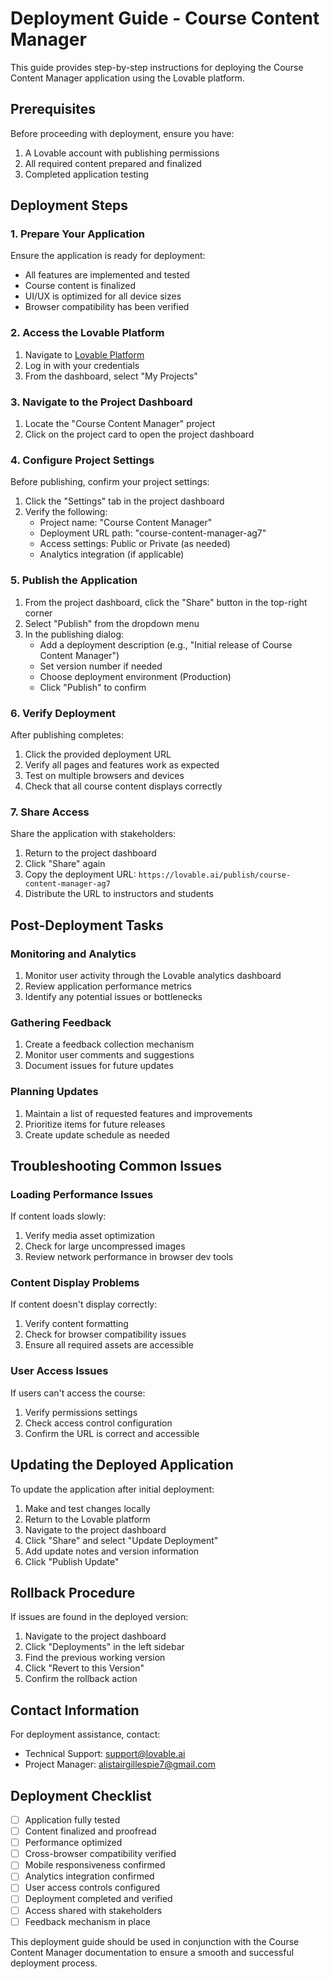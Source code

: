 # Deployment Guide - Course Content Manager

This guide provides step-by-step instructions for deploying the Course Content Manager application using the Lovable platform.

## Prerequisites

Before proceeding with deployment, ensure you have:

1. A Lovable account with publishing permissions
2. All required content prepared and finalized
3. Completed application testing

## Deployment Steps

### 1. Prepare Your Application

Ensure the application is ready for deployment:

- All features are implemented and tested
- Course content is finalized
- UI/UX is optimized for all device sizes
- Browser compatibility has been verified

### 2. Access the Lovable Platform

1. Navigate to [Lovable Platform](https://lovable.ai/login)
2. Log in with your credentials
3. From the dashboard, select "My Projects"

### 3. Navigate to the Project Dashboard

1. Locate the "Course Content Manager" project
2. Click on the project card to open the project dashboard

### 4. Configure Project Settings

Before publishing, confirm your project settings:

1. Click the "Settings" tab in the project dashboard
2. Verify the following:
   - Project name: "Course Content Manager"
   - Deployment URL path: "course-content-manager-ag7"
   - Access settings: Public or Private (as needed)
   - Analytics integration (if applicable)

### 5. Publish the Application

1. From the project dashboard, click the "Share" button in the top-right corner
2. Select "Publish" from the dropdown menu
3. In the publishing dialog:
   - Add a deployment description (e.g., "Initial release of Course Content Manager")
   - Set version number if needed
   - Choose deployment environment (Production)
   - Click "Publish" to confirm

### 6. Verify Deployment

After publishing completes:

1. Click the provided deployment URL
2. Verify all pages and features work as expected
3. Test on multiple browsers and devices
4. Check that all course content displays correctly

### 7. Share Access

Share the application with stakeholders:

1. Return to the project dashboard
2. Click "Share" again
3. Copy the deployment URL: `https://lovable.ai/publish/course-content-manager-ag7`
4. Distribute the URL to instructors and students

## Post-Deployment Tasks

### Monitoring and Analytics

1. Monitor user activity through the Lovable analytics dashboard
2. Review application performance metrics
3. Identify any potential issues or bottlenecks

### Gathering Feedback

1. Create a feedback collection mechanism
2. Monitor user comments and suggestions
3. Document issues for future updates

### Planning Updates

1. Maintain a list of requested features and improvements
2. Prioritize items for future releases
3. Create update schedule as needed

## Troubleshooting Common Issues

### Loading Performance Issues

If content loads slowly:

1. Verify media asset optimization
2. Check for large uncompressed images
3. Review network performance in browser dev tools

### Content Display Problems

If content doesn't display correctly:

1. Verify content formatting
2. Check for browser compatibility issues
3. Ensure all required assets are accessible

### User Access Issues

If users can't access the course:

1. Verify permissions settings
2. Check access control configuration
3. Confirm the URL is correct and accessible

## Updating the Deployed Application

To update the application after initial deployment:

1. Make and test changes locally
2. Return to the Lovable platform
3. Navigate to the project dashboard
4. Click "Share" and select "Update Deployment"
5. Add update notes and version information
6. Click "Publish Update"

## Rollback Procedure

If issues are found in the deployed version:

1. Navigate to the project dashboard
2. Click "Deployments" in the left sidebar
3. Find the previous working version
4. Click "Revert to this Version"
5. Confirm the rollback action

## Contact Information

For deployment assistance, contact:

- Technical Support: support@lovable.ai
- Project Manager: alistairgillespie7@gmail.com

## Deployment Checklist

- [ ] Application fully tested
- [ ] Content finalized and proofread
- [ ] Performance optimized
- [ ] Cross-browser compatibility verified
- [ ] Mobile responsiveness confirmed
- [ ] Analytics integration confirmed
- [ ] User access controls configured
- [ ] Deployment completed and verified
- [ ] Access shared with stakeholders
- [ ] Feedback mechanism in place

This deployment guide should be used in conjunction with the Course Content Manager documentation to ensure a smooth and successful deployment process.